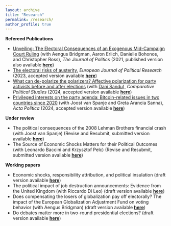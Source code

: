 ```yaml
---
layout: archive
title: "Research"
permalink: /research/
author_profile: true
---
```


<b>Refereed Publications</b>

* [Unveiling: The Electoral Consequences of an Exogenous Mid-Campaign Court Ruling](https://www.journals.uchicago.edu/doi/pdf/10.1086/711177) (with Aengus Bridgman, Aaron Erlich, Danielle Bohonos, and Christopher Ross), <em>The Journal of Politics</em> (2021, published version also available [<b>here</b>](https://www.dropbox.com/s/f9fobl6ehr5ua9s/Paper_JOP.pdf?dl=0))
* [The electoral risks of austerity](https://doi.org/10.1111/1475-6765.12604),  <em>European Journal of Political Research</em> (2023, accepted version available [<b>here</b>](https://www.dropbox.com/s/pu8rum0cgivukib/Ciobanu%20-%20Austerity.pdf?dl=0))
* [What can de-polarize the polarizers? Affective polarization for party activists before and after elections](https://doi.org/10.1177/00104140241259453) (with [Dani Sandu](https://danisandu.eu/)), <em>Comparative Political Studies</em> (2024, accepted version available [<b>here</b>](https://www.dropbox.com/s/o2ukgnwatc79457/Ciobanu%20and%20Sandu%20-%20Affective%20polarization.pdf?dl=0))
* [Privileged interests on the party agenda: Bitcoin-related issues in two countries since 2020](https://doi.org/10.1057/s41269-024-00380-4) (with Joost van Spanje and Greta Arancia Sanna), <em>Acta Politica</em> (2024, accepted version available [<b>here</b>](https://www.dropbox.com/scl/fi/up7l3x2z9maeufpggwu8a/Bitcoin_paper.pdf?rlkey=5rx3tgdbia94uia562cfbsh2d&st=akfqsx7r&dl=0))

<b>Under review</b>

* The political consequences of the 2008 Lehman Brothers financial crash (with Joost van Spanje) (Revise and Resubmit, submitted version available [<b>here</b>](https://www.dropbox.com/s/2sxxkjdd9ki3val/Ciobanu%20and%20van%20Spanje%20-%20Lehman.pdf?dl=0))
* The Source of Economic Shocks Matters for their Political Outcomes (with Leonardo Baccini and Krzysztof Pelc) (Revise and Resubmit, submitted version available [<b>here</b>](https://www.dropbox.com/scl/fi/bhu97vci45ila7xcfzwg9/BCP_April2025.pdf?rlkey=gwts35npzp8a4ubu5fucphdvk&st=qde1fleg&dl=0))

<b>Working papers</b>

* Economic shocks, responsibility attribution, and political insulation (draft version available [<b>here</b>](https://www.dropbox.com/s/8wwrf40nsejprda/Ciobanu%20-%20Blame%20attribution.pdf?dl=0))
* The political impact of job destruction announcements: Evidence from the United Kingdom (with Riccardo Di Leo) (draft version available [<b>here</b>](https://www.dropbox.com/scl/fi/prlq11pt0ovi08b6forj3/Ciobanu-and-Di-Leo-UK-shocks-paper.pdf?rlkey=efqvmahi73vybuu3uhp1xy9wo&st=v1lzjpr0&dl=0))
* Does compensating the losers of globalization pay off electorally? The impact of the European Globalization Adjustment Fund on voting behavior (with Aengus Bridgman) (draft version available [<b>here</b>](https://www.dropbox.com/s/7cnnrirxggaaebk/Ciobanu%20and%20Bridgman%20-%20EGF.pdf?dl=0))
* Do debates matter more in two-round presidential elections? (draft version available [<b>here</b>](https://www.dropbox.com/s/8obtp0nqgqdp6fd/Ciobanu%20-%20Debates.pdf?dl=0))

